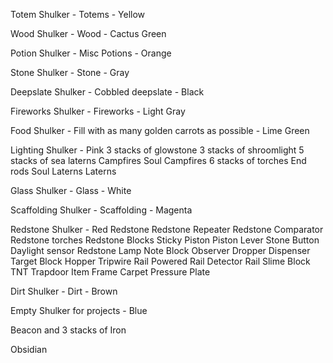 
Totem Shulker - Totems - Yellow

Wood Shulker - Wood - Cactus Green

Potion Shulker - Misc Potions - Orange

Stone Shulker - Stone - Gray

Deepslate Shulker - Cobbled deepslate - Black

Fireworks Shulker - Fireworks - Light Gray

Food Shulker - Fill with as many golden carrots as possible - Lime Green

Lighting Shulker - Pink
	3 stacks of glowstone
	3 stacks of shroomlight
	5 stacks of sea laterns
	Campfires
	Soul Campfires
	6 stacks of torches
	End rods
	Soul Laterns
	Laterns

Glass Shulker - Glass - White

Scaffolding Shulker - Scaffolding - Magenta

Redstone Shulker - Red
	Redstone
	Redstone Repeater
	Redstone Comparator
	Redstone torches
	Redstone Blocks
	Sticky Piston
	Piston
	Lever
	Stone Button
	Daylight sensor
	Redstone Lamp
	Note Block
	Observer
	Dropper
	Dispenser
	Target Block
	Hopper
	Tripwire
	Rail
	Powered Rail 
	Detector Rail
	Slime Block
	TNT
	Trapdoor
	Item Frame
	Carpet
	Pressure Plate

Dirt Shulker - Dirt - Brown

Empty Shulker for projects - Blue

Beacon and 3 stacks of Iron

Obsidian

